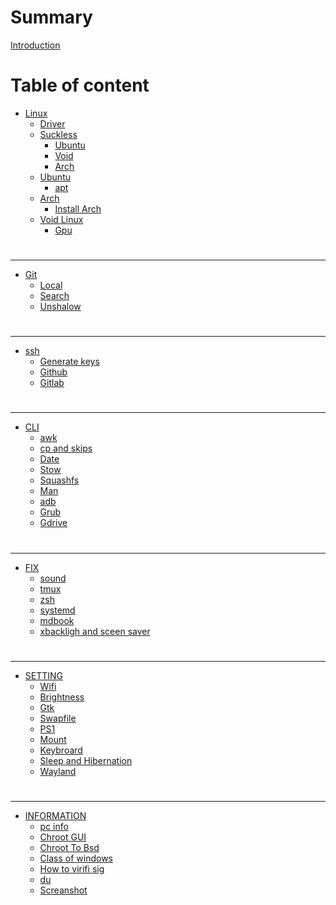 # Summary
[Introduction](./README.md)
# Table of content
- [Linux](./README.md)
    - [Driver](./driver.md)
    - [Suckless](./suckless.md)
        - [Ubuntu](./suckless-ubu.md)
        - [Void](./suckless-void.md)
        - [Arch](./suckless-arch.md)
    - [Ubuntu](./ubuntu/README.md)
        - [apt](./ubuntu/apt.md)
    - [Arch](./arch/README.md)
        - [Install Arch](./arch/arch-scratch.md)
    - [Void Linux](./void/README.md)
        - [Gpu](./void/gpu.md)
#
---
- [Git](./git/README.md)
	- [Local](./git/local.md)
	- [Search](./git/search.md)
	- [Unshalow](./git/unshalow.md)
#
---
- [ssh](./ssh/README.md)
    - [Generate keys](./ssh/keys.md)
    - [Github](./ssh/github.md)
    - [Gitlab](./ssh/gitlab.md)
#
---
- [CLI](./cli/README.md)
    - [awk](./cli/awk.md)
    - [cp and skips](./cli/cp.md)
    - [Date](./cli/date.md)
    - [Stow](./cli/stow.md)
    - [Squashfs](./cli/squashfs.md)
    - [Man](./cli/man.md)
    - [adb](./cli/adb.md)
    - [Grub](./cli/grub.md)
    - [Gdrive](./cli/gdrive.md)
#
---
- [FIX](./fix/README.md) 
    - [sound](./fix/fix-sound.md)
    - [tmux](./fix/fix-tmux.md)
    - [zsh](./fix/fix-zsh.md)
    - [systemd](./fix/systemd.md)
    - [mdbook](./fix/mdbook.md)
    - [xbackligh and sceen saver](./fix/backlight.md)
#
---
- [SETTING](./setting/README.md)
    - [Wifi](./setting/wifi.md)
    - [Brightness](./setting/brightness.md)
    - [Gtk](./setting/gtk.md)
    - [Swapfile](./setting/swapfile.md)
    - [PS1](./setting/PS1.md)
    - [Mount](./setting/mount.md)
    - [Keybroard](./setting/keybroard.md)
    - [Sleep and Hibernation](./setting/sleep.md)
    - [Wayland](./setting/wayland.md)
#
---
- [INFORMATION](./information/README.md)
    - [pc info](./information/info.md)
    - [Chroot GUI](./information/chroot_GUI.md)
    - [Chroot To Bsd](./information/chroot_ToBsd.md)
    - [Class of windows](./information/class-windows.md)
    - [How to virifi sig](./information/how-to-virifi.sig.md)
    - [du](./information/du-h.md)
    - [Screanshot](./information/screanshot.md)
